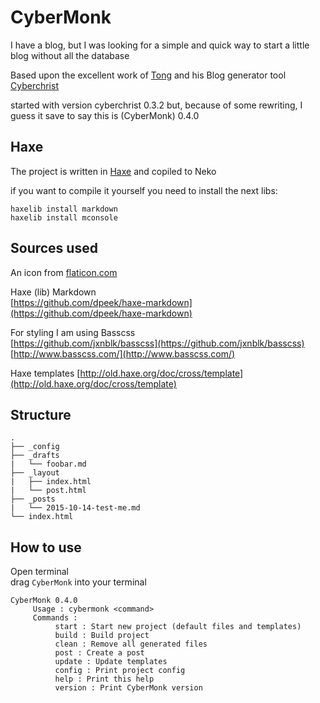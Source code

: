 # CyberMonk

I have a blog, but I was looking for a simple and quick way to start a little blog without all the database

Based upon the excellent work of [Tong](http://blog.disktree.net/) and his Blog generator tool 
[Cyberchrist](https://github.com/tong/cyberchrist)

started with version cyberchrist 0.3.2
but, because of some rewriting, I guess it save to say this is (CyberMonk) 0.4.0



## Haxe

The project is written in [Haxe](http://haxe.org/) and copiled to Neko

if you want to compile it yourself you need to install the next libs:

```
haxelib install markdown
haxelib install mconsole
```

## Sources used

An icon from [flaticon.com](http://www.flaticon.com)

Haxe (lib) Markdown  
[https://github.com/dpeek/haxe-markdown](https://github.com/dpeek/haxe-markdown)

For styling I am using Basscss  
[https://github.com/jxnblk/basscss](https://github.com/jxnblk/basscss)  
[http://www.basscss.com/](http://www.basscss.com/)

Haxe templates
[http://old.haxe.org/doc/cross/template](http://old.haxe.org/doc/cross/template)


## Structure
```
.
├── _config
├── _drafts
|   └── foobar.md
├── _layout
|   ├── index.html
|   └── post.html
├── _posts
|   └── 2015-10-14-test-me.md
└── index.html
```


## How to use

Open terminal  
drag `CyberMonk` into your terminal

```
CyberMonk 0.4.0
     Usage : cybermonk <command>
     Commands :
          start : Start new project (default files and templates)
          build : Build project
          clean : Remove all generated files
          post : Create a post
          update : Update templates
          config : Print project config
          help : Print this help
          version : Print CyberMonk version

```